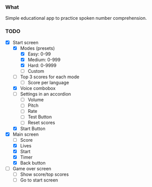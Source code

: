 ### What

Simple educational app to practice spoken number comprehension.

### TODO

- [x] Start screen
    - [x] Modes (presets)
        - [x] Easy: 0-99
        - [x] Medium: 0-999
        - [x] Hard: 0-9999
        - [ ] Custom
    - [ ] Top 3 scores for each mode
        - [ ] Score per language
    - [x] Voice combobox
    - [ ] Settings in an accordion
        - [ ] Volume
        - [ ] Pitch
        - [ ] Rate
        - [ ] Test Button
        - [ ] Reset scores
    - [x] Start Button
- [x] Main screen
    - [ ] Score
    - [x] Lives
    - [x] Start
    - [x] Timer
    - [x] Back button
- [ ] Game over screen
    - [ ] Show score/top scores
    - [ ] Go to start screen
